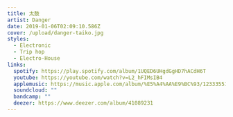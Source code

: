 ```yaml
---
title: 太鼓
artist: Danger
date: 2019-01-06T02:09:10.586Z
cover: /upload/danger-taiko.jpg
styles:
  - Electronic
  - Trip hop
  - Electro-House
links:
  spotify: https://play.spotify.com/album/1UQED6UHgdGgHD7hACdH6T
  youtube: https://youtube.com/watch?v=L2_hFIMsIB4
  applemusic: https://music.apple.com/album/%E5%A4%AA%E9%BC%93/1233355123
  soundcloud: ""
  bandcamp: ""
  deezer: https://www.deezer.com/album/41089231
---
```

